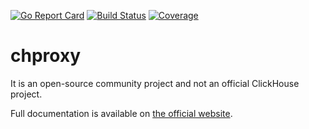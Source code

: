 [![Go Report Card](https://goreportcard.com/badge/github.com/maria-soozar/chproxy)](https://goreportcard.com/report/github.com/maria-soozar/chproxy)
[![Build Status](https://travis-ci.org/Vertamedia/chproxy.svg?branch=master)](https://travis-ci.org/Vertamedia/chproxy?branch=master)
[![Coverage](https://img.shields.io/badge/gocover.io-75.7%25-green.svg)](http://gocover.io/github.com/maria-soozar/chproxy?version=1.9)

# chproxy

It is an open-source community project and not an official ClickHouse project.

Full documentation is available on [the official website](https://www.chproxy.org/).
